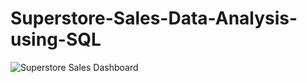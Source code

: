 # Superstore-Sales-Data-Analysis-using-SQL

![Superstore Sales Dashboard](https://user-images.githubusercontent.com/66692740/174622602-7c674645-b3fe-4f56-a172-f32fc3917673.png)
